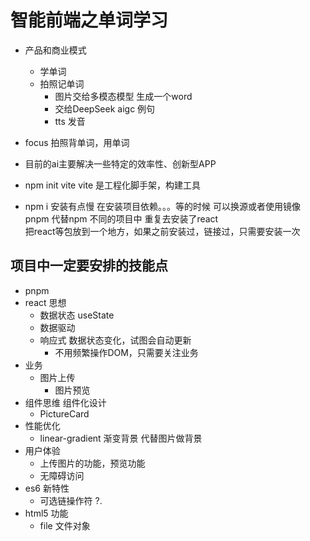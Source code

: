 # 智能前端之单词学习
- 产品和商业模式
  - 学单词 
  - 拍照记单词 
    - 图片交给多模态模型 生成一个word 
    - 交给DeepSeek aigc 例句 
    - tts 发音 
- focus 
  拍照背单词，用单词 
- 目前的ai主要解决一些特定的效率性、创新型APP

- npm init vite 
  vite 是工程化脚手架，构建工具
- npm i 安装有点慢
  在安装项目依赖。。。等的时候 可以换源或者使用镜像
  pnpm 代替npm 
  不同的项目中 重复去安装了react  
  把react等包放到一个地方，如果之前安装过，链接过，只需要安装一次


## 项目中一定要安排的技能点
- pnpm 
- react 思想
  - 数据状态 useState
  - 数据驱动
  - 响应式 数据状态变化，试图会自动更新
    - 不用频繁操作DOM，只需要关注业务
- 业务
  - 图片上传
    - 图片预览
- 组件思维 组件化设计
  - PictureCard
- 性能优化
  - linear-gradient 渐变背景 代替图片做背景
- 用户体验
  - 上传图片的功能，预览功能
  - 无障碍访问
- es6 新特性
  - 可选链操作符 ?.
- html5 功能
  - file 文件对象 